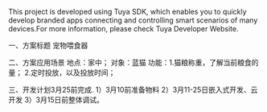 This project is developed using Tuya SDK, which enables you to quickly develop branded apps connecting and controlling smart scenarios of many devices.For more information, please check Tuya Developer Website.

一、方案标题
宠物喂食器

二、方案应用场景
地点：家中；
对象：蓝猫
功能：1.猫粮称重，了解当前粮食的量；
     2.定时投放，以及投放时间；

三、开发计划3月25前完成.
1）3月10前准备物料
2）3月11-25日嵌入式开发、云开发
3）3月15日前整体调试。

